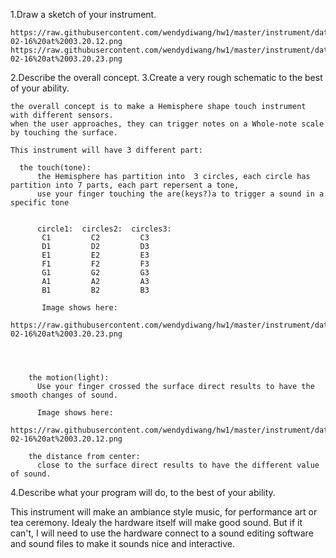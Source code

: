 
1.Draw a sketch of your instrument.

    https://raw.githubusercontent.com/wendydiwang/hw1/master/instrument/data/Screen%20Shot%202017-02-16%20at%2003.20.12.png
    https://raw.githubusercontent.com/wendydiwang/hw1/master/instrument/data/Screen%20Shot%202017-02-16%20at%2003.20.23.png

2.Describe the overall concept.
3.Create a very rough schematic to the best of your ability.

    the overall concept is to make a Hemisphere shape touch instrument with different sensors.
    when the user approaches, they can trigger notes on a Whole-note scale by touching the surface. 

    This instrument will have 3 different part:

      the touch(tone):
          the Hemisphere has partition into  3 circles, each circle has partition into 7 parts, each part repersent a tone,
          use your finger touching the are(keys?)a to trigger a sound in a specific tone


          circle1:  circles2:  circles3:
           C1         C2         C3
           D1         D2         D3
           E1         E2         E3
           F1         F2         F3
           G1         G2         G3
           A1         A2         A3
           B1         B2         B3
 
           Image shows here:
            https://raw.githubusercontent.com/wendydiwang/hw1/master/instrument/data/Screen%20Shot%202017-02-16%20at%2003.20.23.png

 


        the motion(light):
          Use your finger crossed the surface direct results to have the smooth changes of sound.

          Image shows here:
          https://raw.githubusercontent.com/wendydiwang/hw1/master/instrument/data/Screen%20Shot%202017-02-16%20at%2003.20.12.png

        the distance from center:
          close to the surface direct results to have the different value of sound.
          
          
4.Describe what your program will do, to the best of your ability.
  
 This instrument will make an ambiance style music, for performance art or tea ceremony.
 Idealy the hardware itself will make good sound. 
 But if it can't, I will need to use the hardware connect to a sound editing software and sound files to make it sounds nice and interactive.
